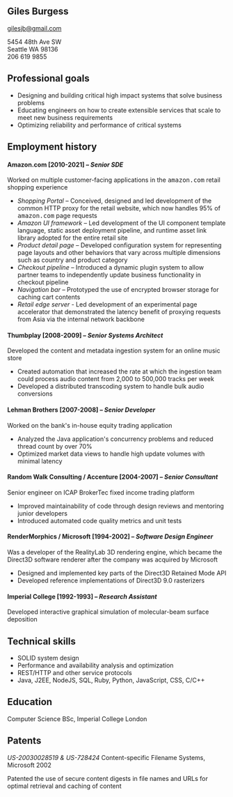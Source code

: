 ## Giles Burgess
gilesjb@gmail.com

5454 48th Ave SW  
Seattle WA 98136  
206 619 9855

## Professional goals

* Designing and building critical high impact systems that solve business problems
* Educating engineers on how to create extensible services that scale to meet new business requirements
* Optimizing reliability and performance of critical systems

## Employment history

#### Amazon.com [2010-2021] – *Senior SDE* 

Worked on multiple customer-facing applications in the <tt>amazon.com</tt> retail shopping experience

* *Shopping Portal* – Conceived, designed and led development of the common HTTP proxy for the retail website, which now handles 95% of <tt>amazon.com</tt> page requests
* *Amazon UI framework* – Led development of the UI component template language, static asset deployment pipeline, and runtime asset link library adopted for the entire retail site
* *Product detail page* – Developed configuration system for representing page layouts and other behaviors that vary across multiple dimensions such as country and product category
* *Checkout pipeline* – Introduced a dynamic plugin system to allow partner teams to independently update business functionality in checkout pipeline
* *Navigation bar* – Prototyped the use of encrypted browser storage for caching cart contents
* *Retail edge server* - Led development of an experimental page accelerator that demonstrated the latency benefit of proxying requests from Asia via the internal network backbone

#### Thumbplay [2008-2009] – *Senior Systems Architect*
Developed the content and metadata ingestion system for an online music store

* Created automation that increased the rate at which the ingestion team could process audio content from 2,000 to 500,000 tracks per week
* Developed a distributed transcoding system to handle bulk audio conversions

#### Lehman Brothers [2007-2008] – *Senior Developer*

Worked on the bank's in-house equity trading application

* Analyzed the Java application's concurrency problems and reduced thread count by over 70%
* Optimized market data views to handle high update volumes with minimal latency

#### Random Walk Consulting / Accenture [2004-2007] – *Senior Consultant*

Senior engineer on ICAP BrokerTec fixed income trading platform

* Improved maintainability of code through design reviews and mentoring junior developers
* Introduced automated code quality metrics and unit tests

#### RenderMorphics / Microsoft [1994-2002] – *Software Design Engineer*
Was a developer of the RealityLab 3D rendering engine,
which became the Direct3D software renderer after the company was acquired by Microsoft

* Designed and implemented key parts of the Direct3D Retained Mode API
* Developed reference implementations of Direct3D 9.0 rasterizers

#### Imperial College [1992-1993] – *Research Assistant*
Developed interactive graphical simulation of molecular-beam surface deposition

## Technical skills
* SOLID system design
* Performance and availability analysis and optimization
* REST/HTTP and other service protocols
* Java, J2EE, NodeJS, SQL, Ruby, Python, JavaScript, CSS, C/C++

## Education

Computer Science BSc, Imperial College London

## Patents

*US-20030028519 & US-728424* Content-specific Filename Systems, Microsoft 2002

Patented the use of secure content digests in file names and URLs for optimal retrieval and caching of content

